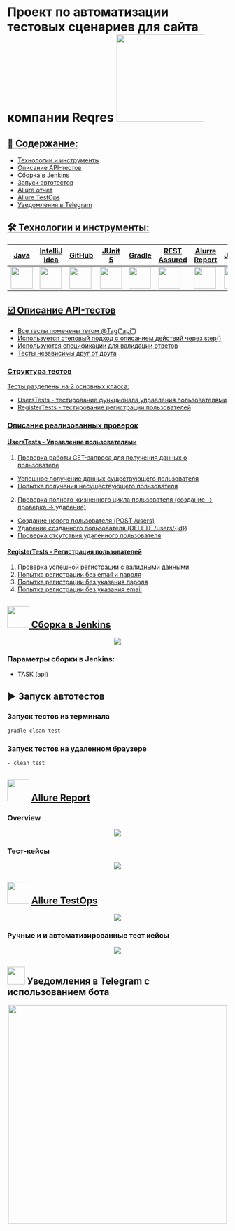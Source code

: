 # Проект по автоматизации тестовых сценариев для сайта компании Reqres <a href="https://reqres.in"> <img src="images/logo.png" width="200" >

## 📔 Содержание:
- Технологии и инструменты
- Описание API-тестов
- Сборка в Jenkins
- Запуск автотестов
- Allure отчет
- Allure TestOps
- Уведомления в Telegram

## 🛠 Технологии и инструменты: 

| Java | IntelliJ <br> Idea | GitHub | JUnit <br> 5 | Gradle | REST <br> Assured | Alurre <br> Report | Jenkins | Telegram | TestOps |
|------|--------------------|--------|--------------|--------|-------------------|--------------------|---------|----------|---------|
|[<img src="https://cdn.jsdelivr.net/gh/devicons/devicon@latest/icons/java/java-original.svg" width="50" height="50" />](https://www.java.com) | [<img src="https://cdn.jsdelivr.net/gh/devicons/devicon@latest/icons/intellij/intellij-original.svg" width="50" height="50" />](https://www.jetbrains.com/idea/) | [<img src="https://cdn.jsdelivr.net/gh/devicons/devicon@latest/icons/github/github-original.svg" width="50" height="50" />](https://github.com) | [<img src="https://cdn.jsdelivr.net/gh/devicons/devicon@latest/icons/junit/junit-original.svg" width="50" height="50" />](https://junit.org/junit5/) | [<img src="https://cdn.jsdelivr.net/gh/devicons/devicon@latest/icons/gradle/gradle-original.svg" width="50" height="50" />](https://gradle.org) | [<img src="images/RestAssured.svg" width="50" height="50" />](https://reqres.in) | [<img src="images/Allure_Report.svg" width="50" height="50" />](https://docs.qameta.io/allure/) | [<img src="https://cdn.jsdelivr.net/gh/devicons/devicon@latest/icons/jenkins/jenkins-original.svg" width="50" height="50" />](https://www.jenkins.io) | [<img src="images/Telegram.svg" width="50" height="50" />](https://telegram.org) | [<img src="images/TestOps.svg" width="50" height="50" />](https://qameta.io) |

## ☑️ Описание API-тестов
- Все тесты помечены тегом @Tag("api")
- Используется степовый подход с описанием действий через step()
- Используются спецификации для валидации ответов
- Тесты независимы друг от друга
### Структура тестов
Тесты разделены на 2 основных класса:
- UsersTests - тестирование функционала управления пользователями
- RegisterTests - тестирование регистрации пользователей
### Описание реализованных проверок
#### UsersTests - Управление пользователями
1. Проверка работы GET-запроса для получения данных о пользователе
- Успешное получение данных существующего пользователя
- Попытка получения несуществующего пользователя
2. Проверка полного жизненного цикла пользователя (создание → проверка → удаление)
- Создание нового пользователя (POST /users)
- Удаление созданного пользователя (DELETE /users/{id})
- Проверка отсутствия удаленного пользователя
#### RegisterTests - Регистрация пользователей
1. Проверка успешной регистрации с валидными данными
2. Попытка регистрации без email и пароля
3. Попытка регистрации без указания пароля
4. Попытка регистрации без указания email
   
## <img src="https://cdn.jsdelivr.net/gh/devicons/devicon@latest/icons/jenkins/jenkins-original.svg" width="50" height="50" /> Сборка в [Jenkins](https://jenkins.autotests.cloud/job/Reqres/)
<p align="center">
<img src="images/Jenkins.png">
</p> 

### Параметры сборки в Jenkins:
- TASK (api)

## ▶️ Запуск автотестов

### Запуск тестов из терминала

```bash
gradle clean test
```

### Запуск тестов на удаленном браузере

```bash
- clean test
```

## <img src="images/Allure_Report.svg" width="50" height="50" /> [Allure Report](https://jenkins.autotests.cloud/job/Reqres/allure/)
### Overview
<p align="center">  
<img src="images/Allure.png">
</p>  

### Тест-кейсы
<p align="center">  
<img src="images/Allure2.png">
</p>  

## <img src="images/TestOps.svg" width="50" height="50" /> [Allure TestOps](https://allure.autotests.cloud/project/4847/test-cases?treeId=0)
<p align="center">  
<img src="images/Dashboard.png">
</p>  

### Ручные и и автоматизированные тест кейсы
<p align="center">  
<img src="images/TestCase.png">
</p> 

## <img src="images/Telegram.svg" width="40" height="40" /> Уведомления в Telegram с использованием бота
<p align="center">  
<img src="images/Telegram.png" width="500">
</p>  
